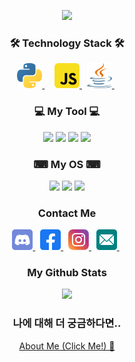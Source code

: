 <p align="center">
<img src="https://capsule-render.vercel.app/api?type=waving&color=auto&height=300&section=header&text=cord0318&fontSize=80" />
</p>

<h3 align="center">🛠 Technology Stack 🛠</h3>
<p align="center">
  <a href="https://www.python.org" target="_blank"> <img src="icons/python.svg" alt="python" width="40" height="40"/> </a> &nbsp; &nbsp;
  <a href="https://developer.mozilla.org/en-US/docs/Web/JavaScript" target="_blank"> <img src="icons/javascript.svg" alt="javascript" width="40" height="40"/> </a> &nbsp;
  <a href="https://www.java.com" target="_blank"> <img src="icons/java.svg" alt="java" width="40" height="40"/> </a> &nbsp;
</p>

<h3 align="center">💻 My Tool 💻</h3>
<p align="center">
  <img src="https://img.shields.io/badge/VSC-007ACC?style=flat-square&logo=Visual Studio Code&logoColor=white"/></a>
  <img src="https://img.shields.io/badge/Git-F1502F?style=flat-square&logo=Git&logoColor=white"/></a>
  <img src="https://img.shields.io/badge/Chrome-4285F4?style=flat-square&logo=Google Chrome&logoColor=white"/></a>
  <img src="https://img.shields.io/badge/IntelliJ-000000?style=flat-square&logo=IntelliJ IDEA&logoColor=white"/></a>
</p>

<h3 align="center">⌨ My OS ⌨</h3>
<p align="center">
  <img src="https://img.shields.io/badge/Kali Linux-557C94?style=flat-square&logo=Kali Linux&logoColor=white"/></a>
  <img src="https://img.shields.io/badge/Windows-0078D6?style=flat-square&logo=Windows&logoColor=white"/></a>
  <img src="https://img.shields.io/badge/Ubuntu-E95420?style=flat-square&logo=Ubuntu&logoColor=white"/></a>
</p>

<h3 align="center"> Contact Me </h3>
<p align="center">
  <a href="https://discord.com/users/761779146434805770" target="_blank"> <img src="icons/discord.svg" alt="discord" width="33" height="33"/> </a> &nbsp;
  <a href="https://www.facebook.com/jihyo0318" target="_blank"> <img src="icons/facebook.svg" alt="facebook" width="33" height="33"/> </a> &nbsp;
  <a href="https://www.instagram.com/cord0318" target="_blank"> <img src="icons/instagram.svg" alt="instagram" width="33" height="33"/> </a> &nbsp;
  <a href="mailto:cord0318@gmail.com" target="_blank"> <img src="icons/email.svg" alt="email" width="33" height="33"/> </a> &nbsp;
</p>

<h3 align="center"> My Github Stats </h3>
<p align="center">
<img src="https://github-readme-stats.vercel.app/api?username=cord0318&show_icon=true&theme=github_dark">
</p>

<h3 align="center"> 나에 대해 더 궁금하다면.. </h3>
<p align="center">
    <a href="https://github.com/cord0318/cord0318/blob/main/%EC%A0%95%EC%A7%80%ED%9A%A8.md">About Me (Click Me!) 🥰</a>
</p>
